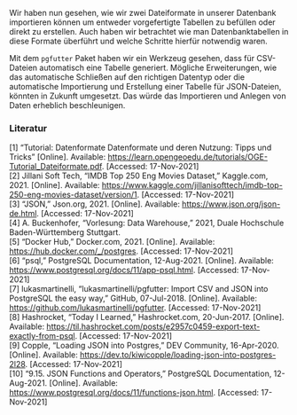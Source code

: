 Wir haben nun gesehen, wie wir zwei Dateiformate in unserer Datenbank importieren können um entweder vorgefertigte Tabellen zu befüllen oder direkt zu erstellen. Auch haben wir betrachtet wie man Datenbanktabellen in diese Formate überführt und welche Schritte hierfür notwendig waren.

Mit dem `pgfutter` Paket haben wir ein Werkzeug gesehen, dass für CSV-Dateien automatisch eine Tabelle generiert. Mögliche Erweiterungen, wie das automatische Schließen auf den richtigen Datentyp oder die automatische Importierung und Erstellung einer Tabelle für JSON-Dateien, könnten in Zukunft umgesetzt. Das würde das Importieren und Anlegen von Daten erheblich beschleunigen.

### Literatur

[1] “Tutorial: Datenformate Datenformate und deren Nutzung: Tipps und Tricks” [Online]. Available: https://learn.opengeoedu.de/tutorials/OGE-Tutorial_Dateiformate.pdf. [Accessed: 17-Nov-2021]<br>
[2] Jillani Soft Tech, “IMDB Top 250 Eng Movies Dataset,” Kaggle.com, 2021. [Online]. Available: https://www.kaggle.com/jillanisofttech/imdb-top-250-eng-movies-dataset/version/1. [Accessed: 17-Nov-2021]<br>
[3] “JSON,” Json.org, 2021. [Online]. Available: https://www.json.org/json-de.html. [Accessed: 17-Nov-2021]<br>
[4] A. Buckenhofer, “Vorlesung: Data Warehouse,” 2021, Duale Hochschule Baden-Württemberg Stuttgart.<br>
[5] “Docker Hub,” Docker.com, 2021. [Online]. Available: https://hub.docker.com/_/postgres. [Accessed: 17-Nov-2021]<br>
[6] “psql,” PostgreSQL Documentation, 12-Aug-2021. [Online]. Available: https://www.postgresql.org/docs/11/app-psql.html. [Accessed: 17-Nov-2021]<br>
[7] lukasmartinelli, “lukasmartinelli/pgfutter: Import CSV and JSON into PostgreSQL the easy way,” GitHub, 07-Jul-2018. [Online]. Available: https://github.com/lukasmartinelli/pgfutter. [Accessed: 17-Nov-2021]<br>
[8] Hashrocket, “Today I Learned,” Hashrocket.com, 20-Jun-2017. [Online]. Available: https://til.hashrocket.com/posts/e2957c0459-export-text-exactly-from-psql. [Accessed: 17-Nov-2021]<br>
[9] Copple, “Loading JSON into Postgres,” DEV Community, 16-Apr-2020. [Online]. Available: https://dev.to/kiwicopple/loading-json-into-postgres-2l28. [Accessed: 17-Nov-2021]<br>
[10] “9.15. JSON Functions and Operators,” PostgreSQL Documentation, 12-Aug-2021. [Online]. Available: https://www.postgresql.org/docs/11/functions-json.html. [Accessed: 17-Nov-2021]<br>